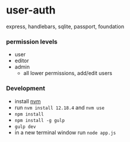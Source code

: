# user-auth
express, handlebars, sqlite, passport, foundation


### permission levels
- user
- editor
- admin
  - all lower permissions, add/edit users

### Development

- install [nvm](https://github.com/creationix/nvm)
- run `nvm install 12.18.4` and `nvm use`
- `npm install`
- `npm install -g gulp`
- `gulp dev`
- in a new terminal window run `node app.js`
